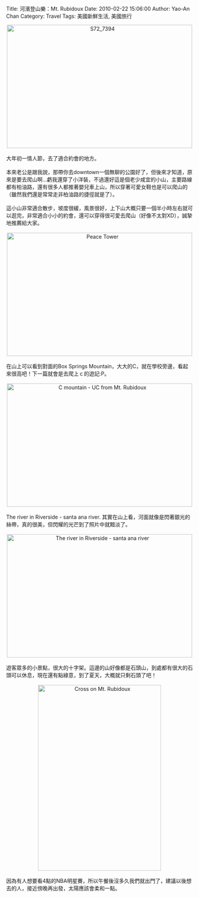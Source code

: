 Title: 河濱登山樂：Mt. Rubidoux
Date: 2010-02-22 15:06:00
Author: Yao-An Chan
Category: Travel
Tags: 美國新鮮生活, 美國旅行


<div class='post'>
<div style="text-align: center;"><a href="http://www.flickr.com/photos/xavierweathertoplai/4358429584/" title="S72_7394 by PHoytsoics, on Flickr"><img src="http://farm5.static.flickr.com/4065/4358429584_c4b424a87c.jpg" alt="S72_7394" height="332" width="500" /></a><br /></div><br />大年初一情人節，去了適合約會的地方。<br /><br />本來老公是跟我說，那帶你去downtown一個無聊的公園好了，但後來才知道，原來是要去爬山啊...虧我還穿了小洋裝，不過還好這是個老少咸宜的小山，主要路線都有柏油路，還有很多人都推著嬰兒車上山，所以穿著可愛女鞋也是可以爬山的（雖然我們還是常常走非柏油路的捷徑就是了）。<br /><br />這小山非常適合散步，坡度很緩，風景很好，上下山大概只要一個半小時左右就可以逛完，非常適合小小的約會，還可以穿得很可愛去爬山（好像不太對XD），誠摯地推薦給大家。<br /><br /><div style="text-align: center;"><a href="http://www.flickr.com/photos/xavierweathertoplai/4358359904/" title="Peace Tower by PHoytsoics, on Flickr"><img src="http://farm3.static.flickr.com/2732/4358359904_d22600fe63.jpg" alt="Peace Tower" height="332" width="500" /></a><br /></div><br />在山上可以看到對面的Box Springs Mountain，大大的C，就在學校旁邊，看起來很高吧！下一篇就會是去爬上ｃ的遊記:P。<br /><br /><div style="text-align: center;"><a href="http://www.flickr.com/photos/xavierweathertoplai/4357676741/" title="C mountain - UC from Mt. Rubidoux by PHoytsoics, on Flickr"><img src="http://farm5.static.flickr.com/4058/4357676741_8334c7569a.jpg" alt="C mountain - UC from Mt. Rubidoux" height="332" width="500" /></a><br /></div><br />The river in Riverside - santa ana river. 其實在山上看，河面就像是閃著銀光的絲帶，真的很美，但閃耀的光芒到了照片中就黯淡了。<br /><br /><div style="text-align: center;"><a href="http://www.flickr.com/photos/xavierweathertoplai/4358466456/" title="The river in Riverside - santa ana river by PHoytsoics, on Flickr"><img src="http://farm5.static.flickr.com/4067/4358466456_45335a22c5.jpg" alt="The river in Riverside - santa ana river" height="332" width="500" /></a><br /></div><br />遊客眾多的小景點，很大的十字架。這邊的山好像都是石頭山，到處都有很大的石頭可以休息，現在還有點綠意，到了夏天，大概就只剩石頭了吧！<br /><br /><div style="text-align: center;"><a href="http://www.flickr.com/photos/xavierweathertoplai/4358520540/" title="Cross on Mt. Rubidoux by PHoytsoics, on Flickr"><img src="http://farm5.static.flickr.com/4024/4358520540_d87780da63.jpg" alt="Cross on Mt. Rubidoux" height="500" width="332" /></a><br /><br /><div style="text-align: left;">因為有人想要看4點的NBA明星賽，所以午餐後沒多久我們就出門了，建議以後想去的人，接近傍晚再出發，太陽應該會柔和一點。<br /></div></div></div>
